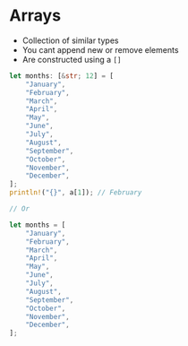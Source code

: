 # Arrays

* Collection of similar types
* You cant append new or remove elements
* Are constructed using a `[]`
```rust
let months: [&str; 12] = [
    "January",
    "February",
    "March",
    "April",
    "May",
    "June",
    "July",
    "August",
    "September",
    "October",
    "November",
    "December",
];
println!("{}", a[1]); // February

// Or

let months = [
    "January",
    "February",
    "March",
    "April",
    "May",
    "June",
    "July",
    "August",
    "September",
    "October",
    "November",
    "December",
];
```

